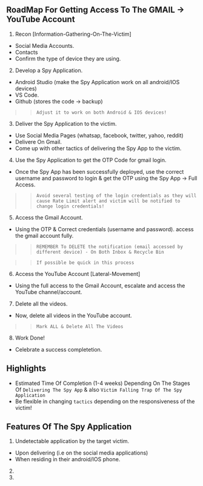 ## RoadMap For Getting Access To The GMAIL -> YouTube Account

1. Recon [Information-Gathering-On-The-Victim]
- Social Media Accounts.
- Contacts
- Confirm the type of device they are using.

2. Develop a Spy Application.
- Android Studio (make the Spy Application work on all android/IOS devices)
- VS Code.
- Github (stores the code -> backup)

>> `Adjust it to work on both Android & IOS devices!`

3. Deliver the Spy Application to the victim.
- Use Social Media Pages (whatsap, facebook, twitter, yahoo, reddit)
- Delivere On Gmail.
- Come up with other tactics of delivering the Spy App to the victim.

4. Use the Spy Application to get the OTP Code for gmail login.
- Once the Spy App has been successfully deployed, use the correct username and password to login & get the OTP using the Spy App -> Full Access.

>> `Avoid several testing of the login credentials as they will cause Rate Limit alert and victim will be notified to change login credentials!`

5. Access the Gmail Account.
- Using the OTP & Correct credentials (username and password). access the gmail account fully.

>> `REMEMBER To DELETE the notification (email accessed by different device) - On Both Inbox & Recycle Bin`

>> `If possible be quick in this process`

6. Access the YouTube Account [Lateral-Movement]
- Using the full access to the Gmail Account, escalate and access the YouTube channel/account.

7. Delete all the videos.
- Now, delete all videos in the YouTube account.

>> `Mark ALL & Delete All The Videos`

8. Work Done!
- Celebrate a success completetion.


## Highlights
- Estimated Time Of Completion (1-4 weeks) Depending On The Stages Of `Delivering The Spy App` & also `Victim Falling Trap Of The Spy Application`
- Be flexible in changing `tactics` depending on the responsiveness of the victim!


## Features Of The Spy Application
1. Undetectable application by the target victim.
- Upon delivering (i.e on the social media applications)
- When residing in their android/IOS phone.
2. 
3. 
